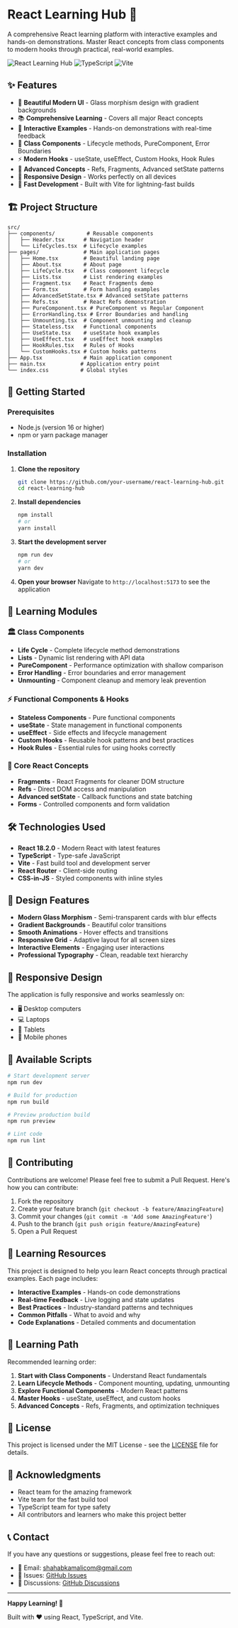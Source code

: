 # React Learning Hub 🚀

A comprehensive React learning platform with interactive examples and hands-on demonstrations. Master React concepts from class components to modern hooks through practical, real-world examples.

![React Learning Hub](https://img.shields.io/badge/React-18.2.0-blue?style=for-the-badge&logo=react)
![TypeScript](https://img.shields.io/badge/TypeScript-5.0.0-blue?style=for-the-badge&logo=typescript)
![Vite](https://img.shields.io/badge/Vite-4.4.0-646CFF?style=for-the-badge&logo=vite)

## ✨ Features

- 🎨 **Beautiful Modern UI** - Glass morphism design with gradient backgrounds
- 📚 **Comprehensive Learning** - Covers all major React concepts
- 🎯 **Interactive Examples** - Hands-on demonstrations with real-time feedback
- 🔧 **Class Components** - Lifecycle methods, PureComponent, Error Boundaries
- ⚡ **Modern Hooks** - useState, useEffect, Custom Hooks, Hook Rules
- 🎪 **Advanced Concepts** - Refs, Fragments, Advanced setState patterns
- 📱 **Responsive Design** - Works perfectly on all devices
- 🚀 **Fast Development** - Built with Vite for lightning-fast builds

## 🏗️ Project Structure

```
src/
├── components/          # Reusable components
│   ├── Header.tsx      # Navigation header
│   └── LifeCycles.tsx  # Lifecycle examples
├── pages/              # Main application pages
│   ├── Home.tsx        # Beautiful landing page
│   ├── About.tsx       # About page
│   ├── LifeCycle.tsx   # Class component lifecycle
│   ├── Lists.tsx       # List rendering examples
│   ├── Fragment.tsx    # React Fragments demo
│   ├── Form.tsx        # Form handling examples
│   ├── AdvancedSetState.tsx # Advanced setState patterns
│   ├── Refs.tsx        # React Refs demonstration
│   ├── PureComponent.tsx # PureComponent vs Regular Component
│   ├── ErrorHandling.tsx # Error Boundaries and handling
│   ├── Unmounting.tsx  # Component unmounting and cleanup
│   ├── Stateless.tsx   # Functional components
│   ├── UseState.tsx    # useState hook examples
│   ├── UseEffect.tsx   # useEffect hook examples
│   ├── HookRules.tsx   # Rules of Hooks
│   └── CustomHooks.tsx # Custom hooks patterns
├── App.tsx             # Main application component
├── main.tsx           # Application entry point
└── index.css          # Global styles
```

## 🚀 Getting Started

### Prerequisites

- Node.js (version 16 or higher)
- npm or yarn package manager

### Installation

1. **Clone the repository**
   ```bash
   git clone https://github.com/your-username/react-learning-hub.git
   cd react-learning-hub
   ```

2. **Install dependencies**
   ```bash
   npm install
   # or
   yarn install
   ```

3. **Start the development server**
   ```bash
   npm run dev
   # or
   yarn dev
   ```

4. **Open your browser**
   Navigate to `http://localhost:5173` to see the application

## 📖 Learning Modules

### 🏛️ Class Components
- **Life Cycle** - Complete lifecycle method demonstrations
- **Lists** - Dynamic list rendering with API data
- **PureComponent** - Performance optimization with shallow comparison
- **Error Handling** - Error boundaries and error management
- **Unmounting** - Component cleanup and memory leak prevention

### ⚡ Functional Components & Hooks
- **Stateless Components** - Pure functional components
- **useState** - State management in functional components
- **useEffect** - Side effects and lifecycle management
- **Custom Hooks** - Reusable hook patterns and best practices
- **Hook Rules** - Essential rules for using hooks correctly

### 🎯 Core React Concepts
- **Fragments** - React Fragments for cleaner DOM structure
- **Refs** - Direct DOM access and manipulation
- **Advanced setState** - Callback functions and state batching
- **Forms** - Controlled components and form validation

## 🛠️ Technologies Used

- **React 18.2.0** - Modern React with latest features
- **TypeScript** - Type-safe JavaScript
- **Vite** - Fast build tool and development server
- **React Router** - Client-side routing
- **CSS-in-JS** - Styled components with inline styles

## 🎨 Design Features

- **Modern Glass Morphism** - Semi-transparent cards with blur effects
- **Gradient Backgrounds** - Beautiful color transitions
- **Smooth Animations** - Hover effects and transitions
- **Responsive Grid** - Adaptive layout for all screen sizes
- **Interactive Elements** - Engaging user interactions
- **Professional Typography** - Clean, readable text hierarchy

## 📱 Responsive Design

The application is fully responsive and works seamlessly on:
- 🖥️ Desktop computers
- 💻 Laptops
- 📱 Tablets
- 📱 Mobile phones

## 🚀 Available Scripts

```bash
# Start development server
npm run dev

# Build for production
npm run build

# Preview production build
npm run preview

# Lint code
npm run lint
```

## 🤝 Contributing

Contributions are welcome! Please feel free to submit a Pull Request. Here's how you can contribute:

1. Fork the repository
2. Create your feature branch (`git checkout -b feature/AmazingFeature`)
3. Commit your changes (`git commit -m 'Add some AmazingFeature'`)
4. Push to the branch (`git push origin feature/AmazingFeature`)
5. Open a Pull Request

## 📝 Learning Resources

This project is designed to help you learn React concepts through practical examples. Each page includes:

- **Interactive Examples** - Hands-on code demonstrations
- **Real-time Feedback** - Live logging and state updates
- **Best Practices** - Industry-standard patterns and techniques
- **Common Pitfalls** - What to avoid and why
- **Code Explanations** - Detailed comments and documentation

## 🎯 Learning Path

Recommended learning order:

1. **Start with Class Components** - Understand React fundamentals
2. **Learn Lifecycle Methods** - Component mounting, updating, unmounting
3. **Explore Functional Components** - Modern React patterns
4. **Master Hooks** - useState, useEffect, and custom hooks
5. **Advanced Concepts** - Refs, Fragments, and optimization techniques

## 📄 License

This project is licensed under the MIT License - see the [LICENSE](LICENSE) file for details.

## 🙏 Acknowledgments

- React team for the amazing framework
- Vite team for the fast build tool
- TypeScript team for type safety
- All contributors and learners who make this project better

## 📞 Contact

If you have any questions or suggestions, please feel free to reach out:

- 📧 Email: shahabkamalicom@gmail.com
- 🐛 Issues: [GitHub Issues](https://github.com/your-username/react-learning-hub/issues)
- 💬 Discussions: [GitHub Discussions](https://github.com/your-username/react-learning-hub/discussions)

---

**Happy Learning! 🎉**

Built with ❤️ using React, TypeScript, and Vite.
